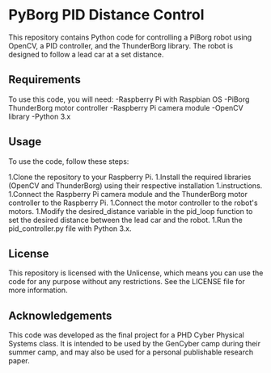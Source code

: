 # PyBorg PID Distance Control
This repository contains Python code for controlling a PiBorg robot using OpenCV, a PID controller, and the ThunderBorg library. The robot is designed to follow a lead car at a set distance.

## Requirements
To use this code, you will need:
-Raspberry Pi with Raspbian OS
-PiBorg ThunderBorg motor controller
-Raspberry Pi camera module
-OpenCV library
-Python 3.x

## Usage
To use the code, follow these steps:

1.Clone the repository to your Raspberry Pi.
1.Install the required libraries (OpenCV and ThunderBorg) using their respective installation 1.instructions.
1.Connect the Raspberry Pi camera module and the ThunderBorg motor controller to the Raspberry Pi.
1.Connect the motor controller to the robot's motors.
1.Modify the desired_distance variable in the pid_loop function to set the desired distance between the lead car and the robot.
1.Run the pid_controller.py file with Python 3.x.

## License
This repository is licensed with the Unlicense, which means you can use the code for any purpose without any restrictions. See the LICENSE file for more information.

## Acknowledgements
This code was developed as the final project for a PHD Cyber Physical Systems class. It is intended to be used by the GenCyber camp during their summer camp, and may also be used for a personal publishable research paper.

